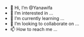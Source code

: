 - 👋 Hi, I’m @Yanawifa
- 👀 I’m interested in ...
- 🌱 I’m currently learning ...
- 💞️ I’m looking to collaborate on ...
- 📫 How to reach me ...

<!---
Yanawifa/Yanawifa is a ✨ special ✨ repository because its `README.md` (this file) appears on your GitHub profile.
You can click the Preview link to take a look at your changes.
--->
